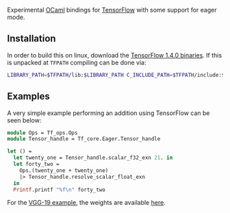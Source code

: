 Experimental [OCaml](http://ocaml.org) bindings for [TensorFlow](http://tensorflow.org) with some support for eager mode.

## Installation

In order to build this on linux, download the [TensorFlow 1.4.0 binaries](https://storage.googleapis.com/tensorflow/libtensorflow/libtensorflow-cpu-linux-x86_64-1.4.0.tar.gz). If this is unpacked at `TFPATH` compiling can be done via:
```bash
LIBRARY_PATH=$TFPATH/lib:$LIBRARY_PATH C_INCLUDE_PATH=$TFPATH/include:$C_INCLUDE_PATH make all
```

## Examples

A very simple example performing an addition using TensorFlow can be seen below:

```ocaml
module Ops = Tf_ops.Ops
module Tensor_handle = Tf_core.Eager.Tensor_handle

let () =
  let twenty_one = Tensor_handle.scalar_f32_exn 21. in
  let forty_two =
    Ops.(twenty_one + twenty_one)
    |> Tensor_handle.resolve_scalar_float_exn
  in
  Printf.printf "%f\n" forty_two
```

For the [VGG-19 example](https://github.com/LaurentMazare/ocaml-tf/tree/master/examples/vnn19.ml), the weights are available [here](http://download.tensorflow.org/models/vgg_19_2016_08_28.tar.gz).
